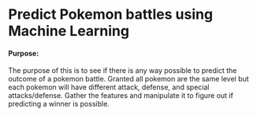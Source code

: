 # Predict Pokemon battles using Machine Learning

#### Purpose:
The purpose of this is to see if there is any way possible to predict the outcome of a pokemon battle. Granted all pokemon are the same level but each pokemon will have different attack, defense, and special attacks/defense. Gather the features and manipulate it to figure out if predicting a winner is possible.